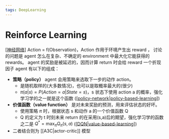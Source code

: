 ```yaml
---
tags: DeepLearning
---
```


# Reinforce Learning

[[神经网络]] Action = f(Observation)，Action 作用于环境产生出 reward ，
讨论的问题是 agent 怎么在复杂、不确定的 environment 中最大化它能获得的 rewards。
agent 的奖励是被延迟的，因而计算 return 时会给 reward 一个折现因子
agent 有以下的组成：

- **策略（policy）**  agent 会用策略来选取下一步的动作 action。
  - 是随机取样的(大多数情况)，也可以是取概率最大的(很少)
  - $\pi(a|s)=P(Action=a|State=s)$，s 状态下使用 action a 的概率，强化学习学的之一就是这个函数 ([[policy-network|policy-based-learning]])
- **价值函数（value function）** 是对未来奖励的预测，用来评估状态的好坏。
  - 使用策略 $\pi$ 时，根据状态 s 和动作 a 的一个价值函数 Q
  - Q 的定义为 t 时刻未来 return 的在采用(s,a)后的期望，强化学习学的函数之二是 $Q^*=\max_{\pi}Q_{\pi}(s,a)$ ([[DQN|value-based-learning]])
- 二者结合则为 [[A3C|actor-critic]] 模型

[//begin]: # "Autogenerated link references for markdown compatibility"
[神经网络]: ../concept/神经网络.md "神经网络"
[policy-network|policy-based-learning]: policy-network.md "policy-network"
[DQN|value-based-learning]: DQN.md "Deep Q-Network"
[//end]: # "Autogenerated link references"
